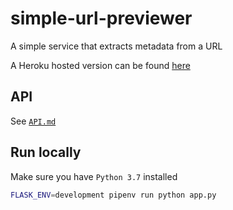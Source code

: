 # simple-url-previewer

A simple service that extracts metadata from a URL

A Heroku hosted version can be found [here](https://simple-url-previewer-us.herokuapp.com)

## API
See [`API.md`](https://github.com/KTachibanaM/simple-url-previewer/blob/master/API.md)

## Run locally
Make sure you have `Python 3.7` installed

```bash
FLASK_ENV=development pipenv run python app.py
```
